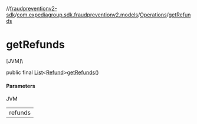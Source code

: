 //[fraudpreventionv2-sdk](../../../index.md)/[com.expediagroup.sdk.fraudpreventionv2.models](../index.md)/[Operations](index.md)/[getRefunds](get-refunds.md)

# getRefunds

[JVM]\

public final [List](https://docs.oracle.com/javase/8/docs/api/java/util/List.html)&lt;[Refund](../-refund/index.md)&gt;[getRefunds](get-refunds.md)()

#### Parameters

JVM

| |
|---|
| refunds |
